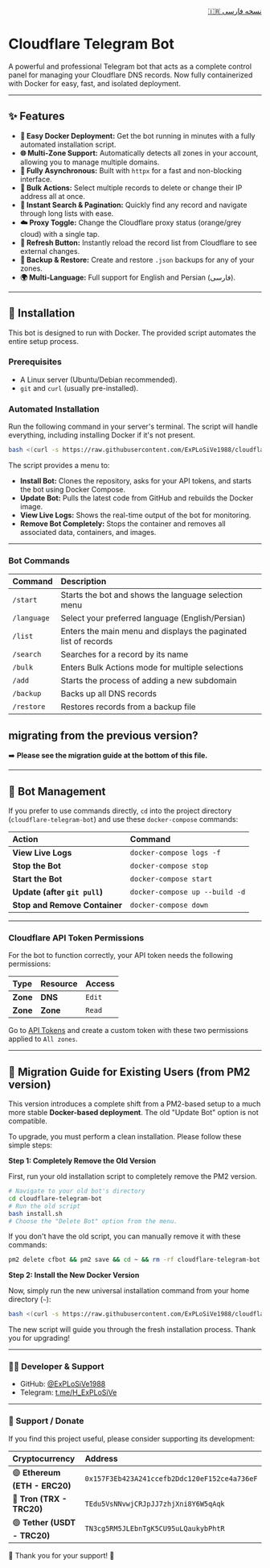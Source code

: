 <!-- Persian README link -->
<div align="right">
  <a href="README-FA.md">🇮🇷 نسخه فارسی</a>
</div>

# Cloudflare Telegram Bot

A powerful and professional Telegram bot that acts as a complete control panel for managing your Cloudflare DNS records. Now fully containerized with Docker for easy, fast, and isolated deployment.

---

## ✨ Features
*   **🐳 Easy Docker Deployment:** Get the bot running in minutes with a fully automated installation script.
*   **🌐 Multi-Zone Support:** Automatically detects all zones in your account, allowing you to manage multiple domains.
*   **🚀 Fully Asynchronous:** Built with `httpx` for a fast and non-blocking interface.
*   **👥 Bulk Actions:** Select multiple records to delete or change their IP address all at once.
*   **🔎 Instant Search & Pagination:** Quickly find any record and navigate through long lists with ease.
*   **☁️ Proxy Toggle:** Change the Cloudflare proxy status (orange/grey cloud) with a single tap.
*   **🔄 Refresh Button:** Instantly reload the record list from Cloudflare to see external changes.
*   **💾 Backup & Restore:** Create and restore `.json` backups for any of your zones.
*   **🌍 Multi-Language:** Full support for English and Persian (فارسی).

---

## 🚀 Installation

This bot is designed to run with Docker. The provided script automates the entire setup process.

### Prerequisites
*   A Linux server (Ubuntu/Debian recommended).
*   `git` and `curl` (usually pre-installed).

### Automated Installation
Run the following command in your server's terminal. The script will handle everything, including installing Docker if it's not present.

```bash
bash <(curl -s https://raw.githubusercontent.com/ExPLoSiVe1988/cloudflare-telegram-bot/main/install.sh)
```

The script provides a menu to:
*   **Install Bot:** Clones the repository, asks for your API tokens, and starts the bot using Docker Compose.
*   **Update Bot:** Pulls the latest code from GitHub and rebuilds the Docker image.
*   **View Live Logs:** Shows the real-time output of the bot for monitoring.
*   **Remove Bot Completely:** Stops the container and removes all associated data, containers, and images.

---
### Bot Commands
| Command | Description |
|:---|:---|
| `/start` | Starts the bot and shows the language selection menu |
| `/language` | Select your preferred language (English/Persian) |
| `/list` | Enters the main menu and displays the paginated list of records |
| `/search`| Searches for a record by its name |
| `/bulk` | Enters Bulk Actions mode for multiple selections |
| `/add` | Starts the process of adding a new subdomain |
| `/backup` | Backs up all DNS records |
| `/restore`| Restores records from a backup file |
##  migrating from the previous version?

➡️ **Please see the migration guide at the bottom of this file.**

---

## 🤖 Bot Management

If you prefer to use commands directly, `cd` into the project directory (`cloudflare-telegram-bot`) and use these `docker-compose` commands:

| Action | Command |
| :--- | :--- |
| **View Live Logs** | `docker-compose logs -f` |
| **Stop the Bot** | `docker-compose stop` |
| **Start the Bot** | `docker-compose start` |
| **Update (after `git pull`)** | `docker-compose up --build -d` |
| **Stop and Remove Container** | `docker-compose down` |

---

### Cloudflare API Token Permissions
For the bot to function correctly, your API token needs the following permissions:

| Type | Resource | Access |
| :--- | :--- | :--- |
| **Zone** | **DNS** | `Edit` |
| **Zone** | **Zone** | `Read` |

Go to [API Tokens](https://dash.cloudflare.com/profile/api-tokens) and create a custom token with these two permissions applied to `All zones`.

---

## 🔄 Migration Guide for Existing Users (from PM2 version)

This version introduces a complete shift from a PM2-based setup to a much more stable **Docker-based deployment**. The old "Update Bot" option is not compatible.

To upgrade, you must perform a clean installation. Please follow these simple steps:

**Step 1: Completely Remove the Old Version**

First, run your old installation script to completely remove the PM2 version.
```bash
# Navigate to your old bot's directory
cd cloudflare-telegram-bot 
# Run the old script
bash install.sh
# Choose the "Delete Bot" option from the menu.
```
If you don't have the old script, you can manually remove it with these commands:
```bash
pm2 delete cfbot && pm2 save && cd ~ && rm -rf cloudflare-telegram-bot
```

**Step 2: Install the New Docker Version**

Now, simply run the new universal installation command from your home directory (`~`):
```bash
bash <(curl -s https://raw.githubusercontent.com/ExPLoSiVe1988/cloudflare-telegram-bot/main/install.sh)
```
The new script will guide you through the fresh installation process. Thank you for upgrading!

---
### 👨‍💻 Developer & Support
*   GitHub: [@ExPLoSiVe1988](https://github.com/ExPLoSiVe1988)
*   Telegram: [t.me/H_ExPLoSiVe](https://t.me/H_ExPLoSiVe)
---
### 💖 Support / Donate
If you find this project useful, please consider supporting its development:

| Cryptocurrency | Address |
|:---|:---|
| 🟣 **Ethereum (ETH - ERC20)** | `0x157F3Eb423A241ccefb2Ddc120eF152ce4a736eF` |
| 🔵 **Tron (TRX - TRC20)** | `TEdu5VsNNvwjCRJpJJ7zhjXni8Y6W5qAqk` |
| 🟢 **Tether (USDT - TRC20)** | `TN3cg5RM5JLEbnTgK5CU95uLQaukybPhtR` |

🙏 Thank you for your support! 🚀

